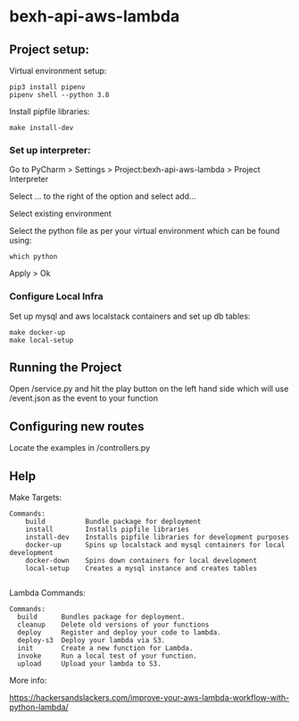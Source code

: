 # bexh-api-aws-lambda

## Project setup:

Virtual environment setup:

```
pip3 install pipenv
pipenv shell --python 3.8
```

Install pipfile libraries:

```
make install-dev
```

### Set up interpreter:


Go to PyCharm > Settings > Project:bexh-api-aws-lambda > Project Interpreter

Select ... to the right of the option and select add...

Select existing environment

Select the python file as per your virtual environment which can be found using:

```
which python
```
Apply > Ok

### Configure Local Infra
Set up mysql and aws localstack containers and set up db tables:
```
make docker-up
make local-setup
```

## Running the Project

Open /service.py and hit the play button on the left hand side which will
use /event.json as the event to your function

## Configuring new routes

Locate the examples in /controllers.py

## Help

Make Targets:
```
Commands:
    build          Bundle package for deployment
    install        Installs pipfile libraries
    install-dev    Installs pipfile libraries for development purposes
    docker-up      Spins up localstack and mysql containers for local development
    docker-down    Spins down containers for local development
    local-setup    Creates a mysql instance and creates tables
    
```

Lambda Commands:
```
Commands:
  build      Bundles package for deployment.
  cleanup    Delete old versions of your functions
  deploy     Register and deploy your code to lambda.
  deploy-s3  Deploy your lambda via S3.
  init       Create a new function for Lambda.
  invoke     Run a local test of your function.
  upload     Upload your lambda to S3.
```

More info:

https://hackersandslackers.com/improve-your-aws-lambda-workflow-with-python-lambda/
  